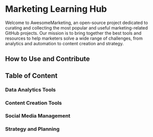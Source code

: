 # Marketing Learning Hub

Welcome to AwesomeMarketing, an open-source project dedicated to curating and collecting the most popular and useful marketing-related GitHub projects. Our mission is to bring together the best tools and resources to help marketers solve a wide range of challenges, from analytics and automation to content creation and strategy.

## How to Use and Contribute

## Table of Content

### Data Analytics Tools

### Content Creation Tools

### Social Media Management 

### Strategy and Planning 